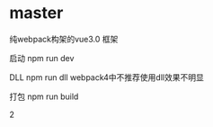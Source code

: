 # master

纯webpack构架的vue3.0 框架

启动 npm run dev 

DLL npm run dll  webpack4中不推荐使用dll效果不明显

打包 npm run build

2
